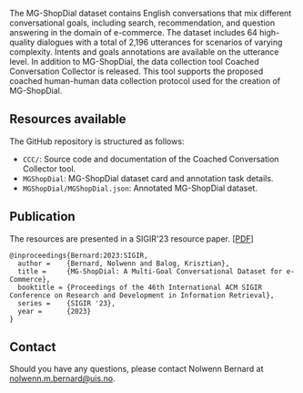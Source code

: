 The MG-ShopDial dataset contains English conversations that mix different conversational goals, including search, recommendation, and question answering in the domain of e-commerce. 
The dataset includes 64 high-quality dialogues with a total of 2,196 utterances for scenarios of varying complexity. Intents and goals annotations are available on the utterance level. 
In addition to MG-ShopDial, the data collection tool Coached Conversation Collector is released. This tool supports the proposed coached human-human data collection protocol used for the creation of MG-ShopDial.

## Resources available

The GitHub repository is structured as follows:

  * `CCC/`: Source code and documentation of the Coached Conversation Collector tool.
  * `MGShopDial`: MG-ShopDial dataset card and annotation task details.
  * `MGShopDial/MGShopDial.json`: Annotated MG-ShopDial dataset. 

## Publication

The resources are presented in a SIGIR'23 resource paper. [[PDF]](https://arxiv.org/pdf/2304.12636.pdf) 

```
@inproceedings{Bernard:2023:SIGIR,
  author =    {Bernard, Nolwenn and Balog, Krisztian},
  title =     {MG-ShopDial: A Multi-Goal Conversational Dataset for e-Commerce},
  booktitle = {Proceedings of the 46th International ACM SIGIR Conference on Research and Development in Information Retrieval},
  series =    {SIGIR '23},
  year =      {2023}
}
```

## Contact

Should you have any questions, please contact Nolwenn Bernard at nolwenn.m.bernard@uis.no.